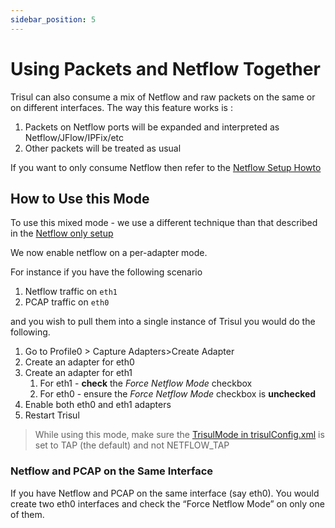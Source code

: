 ```yaml
---
sidebar_position: 5
---
```


# Using Packets and Netflow Together

Trisul can also consume a mix of Netflow and raw packets on the same or
on different interfaces. The way this feature works is :

1. Packets on Netflow ports will be expanded and interpreted as
   Netflow/JFlow/IPFix/etc
2. Other packets will be treated as usual

If you want to only consume Netflow then refer to the [Netflow Setup
Howto](netflow_setup)

## How to Use this Mode

To use this mixed mode - we use a different technique than that
described in the [Netflow only setup](netflow_setup)

We now enable netflow on a per-adapter mode.

For instance if you have the following scenario

1. Netflow traffic on `eth1`
2. PCAP traffic on `eth0`

and you wish to pull them into a single instance of Trisul you would do
the following.

1. Go to Profile0 \> Capture Adapters>Create Adapter
2. Create an adapter for eth0
3. Create an adapter for eth1
   1. For eth1 - **check** the *Force Netflow Mode* checkbox
   2. For eth0 - ensure the *Force Netflow Mode* checkbox is
      **unchecked**
4. Enable both eth0 and eth1 adapters
5. Restart Trisul

> While using this mode, make sure the [TrisulMode in trisulConfig.xml](/docs/ref/trisulconfig#app) is set to TAP (the default) and not NETFLOW_TAP

### Netflow and PCAP on the Same Interface

If you have Netflow and PCAP on the same interface (say eth0). You would
create two eth0 interfaces and check the “Force Netflow Mode” on only
one of them.
